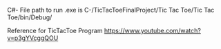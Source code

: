 C#-
File path to run .exe is C-/TicTacToeFinalProject/Tic Tac Toe/Tic Tac Toe/bin/Debug/

Reference for TicTacToe Program https://www.youtube.com/watch?v=p3gYVcggQOU

